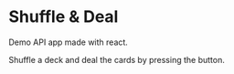 # Shuffle & Deal

Demo API app made with react.

Shuffle a deck and deal the cards by pressing the button.
